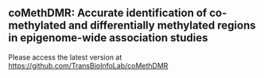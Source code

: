 ## coMethDMR: Accurate identification of co-methylated and differentially methylated regions in epigenome-wide association studies 

Please access the latest version at https://github.com/TransBioInfoLab/coMethDMR

